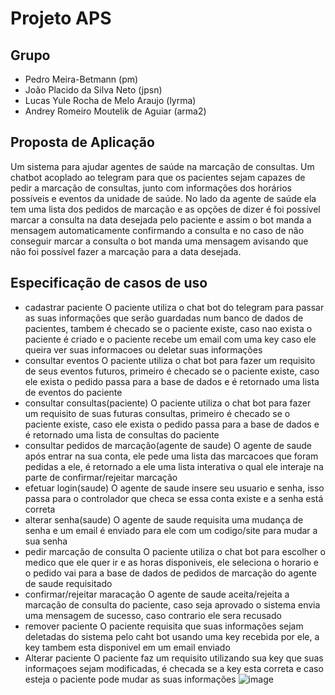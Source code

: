 # Projeto APS

## Grupo

- Pedro Meira-Betmann (pm)
- João Placido da Silva Neto (jpsn)
- Lucas Yule Rocha de Melo Araujo (lyrma)
- Andrey Romeiro Moutelik de Aguiar (arma2)

## Proposta de Aplicação

Um sistema para ajudar agentes de saúde na marcação de consultas. Um chatbot acoplado ao telegram para que os pacientes sejam capazes de pedir a marcação de consultas, junto com informações dos horários possíveis e eventos da unidade de saúde. No lado da agente de saúde ela tem uma lista dos pedidos de marcação e as opções de dizer é foi possível marcar a consulta na data desejada pelo paciente e assim o bot manda a mensagem automaticamente confirmando a consulta e no caso de não conseguir marcar a consulta o bot manda uma mensagem avisando que não foi possível fazer a marcação para a data desejada.

## Especificação de casos de uso

- cadastrar paciente
O paciente utiliza o chat bot do telegram para passar as suas informações que serão guardadas num banco de dados de pacientes, tambem é checado se o paciente existe, caso nao exista o paciente é criado e o paciente recebe um email com uma key caso ele queira ver suas informacoes ou deletar suas informações
- consultar eventos
O paciente utiliza o chat bot para fazer um requisito de seus eventos futuros, primeiro é checado se o paciente existe, caso ele exista o pedido passa para a base de dados e é retornado uma lista de eventos do paciente
- consultar consultas(paciente)
O paciente utiliza o chat bot para fazer um requisito de suas futuras consultas, primeiro é checado se o paciente existe, caso ele exista o pedido passa para a base de dados e é retornado uma lista de consultas do paciente
- consultar pedidos de marcação(agente de saude)
O agente de saude após entrar na sua conta, ele pede uma lista das marcacoes que foram pedidas a ele, é retornado a ele uma lista interativa o qual ele interaje na parte de confirmar/rejeitar marcação
- efetuar login(saude)
O agente de saude insere seu usuario e senha, isso passa para o controlador que checa se essa conta existe e a senha está correta
- alterar senha(saude)
O agente de saude requisita uma mudança de senha e um email é enviado para ele com um codigo/site para mudar a sua senha
- pedir marcação de consulta
O paciente utiliza o chat bot para escolher o medico que ele quer ir e as horas disponiveis, ele seleciona o horario e o pedido vai para a base de dados de pedidos de marcação do agente de saude requisitado
- confirmar/rejeitar maracação
O agente de saude aceita/rejeita a marcação de consulta do paciente, caso seja aprovado o sistema envia uma mensagem de sucesso, caso contrario ele sera recusado
- remover paciente
O paciente requisita que suas informações sejam deletadas do sistema pelo caht bot usando uma key recebida por ele, a key tambem esta disponivel em um email enviado
- Alterar paciente
O paciente faz um requisito utilizando sua key que suas informaçoes sejam modificadas, é checada se a key esta correta e caso esteja o paciente pode mudar as suas informações
![image]([https://drive.google.com/file/d/1szD3z0uyAX6sUy2PaxSeG7St4udAwdel/view?usp=sharing])
